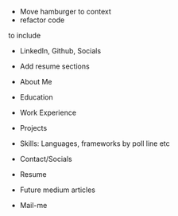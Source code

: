 - Move hamburger to context 
- refactor code


to include 
- LinkedIn, Github, Socials
- Add resume sections


- About Me
- Education
- Work Experience
- Projects 
- Skills: Languages, frameworks by poll line etc
- Contact/Socials
- Resume
- Future medium articles
- Mail-me